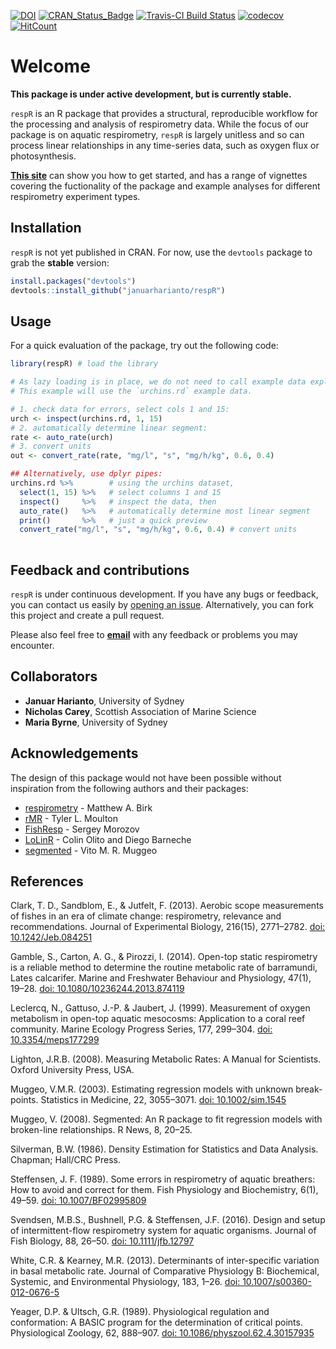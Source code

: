 

[![DOI](https://zenodo.org/badge/66126363.svg)](https://zenodo.org/badge/latestdoi/66126363)
[![CRAN\_Status\_Badge](http://www.r-pkg.org/badges/version/respR)](https://cran.r-project.org/package=respR) [![Travis-CI Build Status](https://travis-ci.org/januarharianto/respR.svg?branch=master)](https://travis-ci.org/januarharianto/respR) [![codecov](https://codecov.io/gh/januarharianto/respR/branch/master/graph/badge.svg)](https://codecov.io/gh/januarharianto/respR)
[![HitCount](http://hits.dwyl.io/januarharianto/respR.svg)](http://hits.dwyl.io/januarharianto/respR)


# Welcome

**This package is under active development, but is currently stable.**


`respR` is an R package that provides a structural, reproducible workflow for the processing and analysis of respirometry data. 
While the focus of our package is on aquatic respirometry, `respR` is largely unitless and so can process linear relationships in any time-series data, such as oxygen flux or photosynthesis.

[**This site**](https://januarharianto.github.io/respR/articles/respR.html) can show you how to get started, and has a range of vignettes covering the fuctionality of the package and example analyses for different respirometry experiment types. 

## Installation
`respR` is not yet published in CRAN. For now, use the `devtools` package to grab the **stable** version:

```r
install.packages("devtools")
devtools::install_github("januarharianto/respR")
```

## Usage

For a quick evaluation of the package, try out the following code:

```r
library(respR) # load the library

# As lazy loading is in place, we do not need to call example data explicitly.
# This example will use the `urchins.rd` example data.

# 1. check data for errors, select cols 1 and 15:
urch <- inspect(urchins.rd, 1, 15) 
# 2. automatically determine linear segment:
rate <- auto_rate(urch)
# 3. convert units
out <- convert_rate(rate, "mg/l", "s", "mg/h/kg", 0.6, 0.4)

## Alternatively, use dplyr pipes:
urchins.rd %>%        # using the urchins dataset,
  select(1, 15) %>%   # select columns 1 and 15
  inspect()     %>%   # inspect the data, then
  auto_rate()   %>%   # automatically determine most linear segment
  print()       %>%   # just a quick preview
  convert_rate("mg/l", "s", "mg/h/kg", 0.6, 0.4) # convert units
  
```

## Feedback and contributions

`respR` is under continuous development. If you have any bugs or feedback, you can contact us easily by [opening an issue](https://github.com/januarharianto/respr/issues). Alternatively, you can fork this project and create a pull request.

Please also feel free to [**email**](mailto:nicholascarey@gmail.com) with any feedback or problems you may encounter.

## Collaborators

- **Januar Harianto**, University of Sydney
- **Nicholas Carey**, Scottish Association of Marine Science
- **Maria Byrne**, University of Sydney


## Acknowledgements

The design of this package would not have been possible without inspiration from the following authors and their packages:

- [respirometry](https://cran.r-project.org/package=respirometry) - Matthew A. Birk
- [rMR](https://cran.r-project.org/package=rMR) - Tyler L. Moulton
- [FishResp](https://fishresp.org) - Sergey Morozov
- [LoLinR](https://github.com/colin-olito/LoLinR) - Colin Olito and Diego Barneche
- [segmented](https://cran.r-project.org/package=segmented) - Vito M. R. Muggeo



## References

Clark, T. D., Sandblom, E., & Jutfelt, F. (2013). Aerobic scope measurements of fishes in an era of climate change: respirometry, relevance and recommendations. Journal of Experimental Biology, 216(15), 2771–2782. [doi: 10.1242/Jeb.084251](https://doi.org/10.1242/Jeb.084251)

Gamble, S., Carton, A. G., & Pirozzi, I. (2014). Open-top static respirometry is a reliable method to determine the routine metabolic rate of barramundi, Lates calcarifer. Marine and Freshwater Behaviour and Physiology, 47(1), 19–28. [doi: 10.1080/10236244.2013.874119](https://doi.org/10.1080/10236244.2013.874119)

Leclercq, N., Gattuso, J.-P. & Jaubert, J. (1999). Measurement of oxygen metabolism in open-top aquatic mesocosms: Application to a coral reef community. Marine Ecology Progress Series, 177, 299–304. [doi: 10.3354/meps177299](https://doi.org/10.3354/meps177299)

Lighton, J.R.B. (2008). Measuring Metabolic Rates: A Manual for Scientists. Oxford University Press, USA.

Muggeo, V.M.R. (2003). Estimating regression models with unknown break-points. Statistics in Medicine, 22, 3055–3071. [doi: 10.1002/sim.1545](https://doi.org/10.1002/sim.1545)

Muggeo, V. (2008). Segmented: An R package to fit regression models with broken-line relationships. R News, 8, 20–25.

Silverman, B.W. (1986). Density Estimation for Statistics and Data Analysis. Chapman; Hall/CRC Press.

Steffensen, J. F. (1989). Some errors in respirometry of aquatic breathers: How to avoid and correct for them. Fish Physiology and Biochemistry, 6(1), 49–59. [doi: 10.1007/BF02995809](https://doi.org/10.1007/BF02995809)

Svendsen, M.B.S., Bushnell, P.G. & Steffensen, J.F. (2016). Design and setup of intermittent-flow respirometry system for aquatic organisms. Journal of Fish Biology, 88, 26–50. [doi: 10.1111/jfb.12797](https://doi.org/10.1111/jfb.12797)

White, C.R. & Kearney, M.R. (2013). Determinants of inter-specific variation in basal metabolic rate. Journal of Comparative Physiology B: Biochemical, Systemic, and Environmental Physiology, 183, 1–26. [doi: 10.1007/s00360-012-0676-5](https://doi.org/10.1007/s00360-012-0676-5)

Yeager, D.P. & Ultsch, G.R. (1989). Physiological regulation and conformation: A BASIC program for the determination of critical points. Physiological Zoology, 62, 888–907. [doi: 10.1086/physzool.62.4.30157935](https://doi.org/10.1086/physzool.62.4.30157935)
